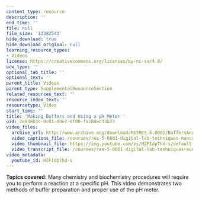 ```yaml
---
content_type: resource
description: ''
end_time: ''
file: null
file_size: '13382543'
hide_download: true
hide_download_original: null
learning_resource_types:
- Videos
license: https://creativecommons.org/licenses/by-nc-sa/4.0/
ocw_type: ''
optional_tab_title: ''
optional_text: ''
parent_title: Videos
parent_type: SupplementalResourceSection
related_resources_text: ''
resource_index_text: ''
resourcetype: Video
start_time: ''
title: 'Making Buffers and Using a pH Meter '
uid: 2e038b3c-0c01-dde7-0f00-fac88ec33b23
video_files:
  archive_url: http://www.archive.org/download/MITRES.5.0001/BuffersAndPhMeter_MitDigitalLabTechniquesManual.mp4
  video_captions_file: /courses/res-5-0001-digital-lab-techniques-manual-spring-2007/bf998f7d9a7f5cbca60b5e56b0f2f5c1_HZFIdpThd-s.vtt
  video_thumbnail_file: https://img.youtube.com/vi/HZFIdpThd-s/default.jpg
  video_transcript_file: /courses/res-5-0001-digital-lab-techniques-manual-spring-2007/7049438751a8460d9ea641af8248319d_HZFIdpThd-s.pdf
video_metadata:
  youtube_id: HZFIdpThd-s
---
```


**Topics covered:** Many chemistry and biochemistry procedures will require you to perform a reaction at a specific pH. This video demonstrates two methods of buffer preparation and proper use of the pH meter.

